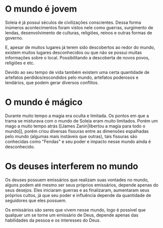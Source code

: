 # O mundo é jovem

Soleia é já possui séculos de civilizações conscientes. Dessa forma inúmeros acontecimentos foram vistos nele como guerras, surgimento de lendas, desenvolvimento de culturas, religiões, reinos e outras formas de governo.

E, apesar de muitos lugares já terem sido descobertos ao redor do mundo, existem muitos lugares desconhecidos ou que não se possui muitas informações sobre o local. Possibilitando a descoberta de novos povos, religiões e etc.

Devido ao seu tempo de vida também existem uma certa quantidade de artefatos perdidos/escondidos pelo mundo, artefatos poderosos e lendários, que podem gerar diversos conflitos.

# O mundo é mágico

Durante muito tempo a magia era oculta e limitada. Os pontos em que a trama se misturava com o mundo de Soleia eram muito limitados. Porém um mago a muito tempo atrás [[James Zanin|libertou a magia para todo o mundo]], porém criou diversas fissuras entre as dimensões espalhadas pelo mundo (algumas mais instáveis que outras), tais fissuras são conhecidas como "Fendas" e seu poder e impacto nesse mundo ainda é desconhecido.

# Os deuses interferem no mundo

Os deuses possuem emissários que realizam suas vontades no mundo, alguns podem até mesmo ser seus próprios emissários, depende apenas do seus desejos. Eles iniciaram guerras e as finalizaram, aumentaram seus próprios cultos, já que seu poder e influência depende da quantidade de seguidores que eles possuem.

Os emissários são seres que vivem nesse mundo, logo é possível que qualquer um se torne um emissário de Deus, depende apenas das habilidades da pessoa e os interesses do Deus.